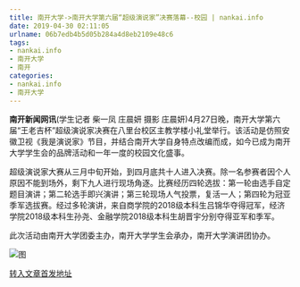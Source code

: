 ```yaml
---
title: 南开大学->南开大学第六届“超级演说家”决赛落幕--校园 | nankai.info
date: 2019-04-30 02:11:05
urlname: 06b7edb4b5d05b284a4d8eb2109e48c6
tags: 
- nankai.info
- 南开大学
- 南开
categories:
- nankai.info
- 南开大学
---
```


**南开新闻网讯**(学生记者 柴一凤 庄晨妍 摄影 庄晨妍)4月27日晚，南开大学第六届“王老吉杯”超级演说家决赛在八里台校区主教学楼小礼堂举行。该活动是仿照安徽卫视《我是演说家》节目，并结合南开大学自身特点改编而成，如今已成为南开大学学生会的品牌活动和一年一度的校园文化盛事。

超级演说家大赛从三月中旬开始，到四月底共十人进入决赛。除一名参赛者因个人原因不能到场外，剩下九人进行现场角逐。比赛经历四轮选拔：第一轮由选手自定题目演讲；第二轮选手即兴演讲；第三轮现场人气投票，复活一人；第四轮为冠亚季军选拔赛。经过多轮演讲，来自商学院的2018级本科生吕锦华夺得冠军，经济学院2018级本科生孙尧、金融学院2018级本科生胡晋宇分别夺得亚军和季军。

此次活动由南开大学团委主办，南开大学学生会承办，南开大学演讲团协办。

![图](http://news.nankai.edu.cn/pic/0/00/35/15/351504_812267.jpg)

[转入文章首发地址](http://news.nankai.edu.cn/qqxy/system/2019/04/29/000447835.shtml)